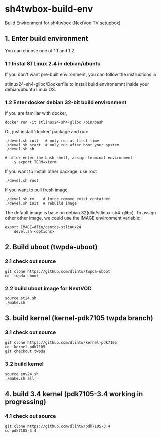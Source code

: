 # sh4twbox-build-env
Build Environment for sh4twbox (NextVod TV setupbox)

## 1. Enter build environment

You can choose one of 1.1 and 1.2.

### 1.1 Instal STLinux 2.4 in debian/ubuntu

If you don't want pre-built environment, you can follow the instructions in

stlinux24-sh4-glibc/Dockerfile to install build environemnt inside your
debian/ubuntu Linux OS.


### 1.2 Enter docker debian 32-bit build environment

If you are familiar with docker,

	docker run -it stlinux24-sh4-glibc /bin/bash

Or, just install 'docker' package and run:

	./devel.sh init   # only run at first time
	./devel.sh start  # only run after boot your system
	./devel.sh sh

	# after enter the bash shell, assign terminal environment
        $ export TERM=xterm

If you want to install other package, use root

	./devel.sh root   

If you want to pull fresh image,

	./devel.sh rm    # force remove exist container
	./devel.sh init  # rebuild image

The default image is base on debian 32(dlin/stlinux-sh4-glibc). To assign
other other image, we could use the IMAGE environment variable::

	export IMAGE=dlin/centos-stlinux24
        devel.sh <options>

## 2. Build uboot (twpda-uboot)

### 2.1 check out source

	git clone https://github.com/dlintw/twpda-uboot
	cd  twpda-uboot

### 2.2 build uboot image for NextVOD

	source st24.sh
	./make.sh

## 3. build kernel (kernel-pdk7105 twpda branch)

### 3.1 check out source

	git clone https://github.com/dlintw/kernel-pdk7105
	cd  kernel-pdk7105
	git checkout twpda

### 3.2 build kernel

	source env24.sh
	./make.sh all

## 4. build 3.4 kernel (pdk7105-3.4 working in progressing)

### 4.1 check out source

	git clone https://github.com/dlintw/pdk7105-3.4
	cd pdk7105-3.4

